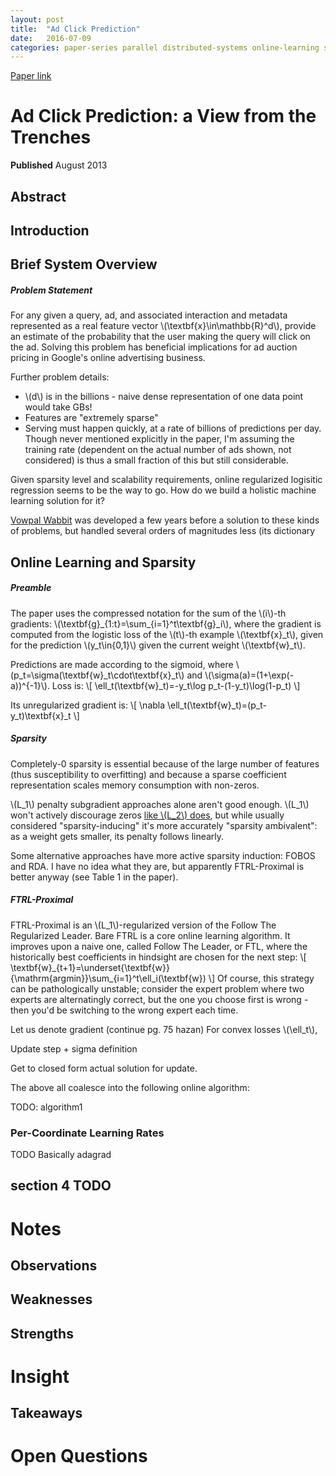 ```yaml
---
layout: post
title:  "Ad Click Prediction"
date:   2016-07-09
categories: paper-series parallel distributed-systems online-learning scalability
---
```


[Paper link](http://dl.acm.org/citation.cfm?id=2488200)

# Ad Click Prediction: a View from the Trenches

**Published** August 2013

## Abstract

## Introduction

## Brief System Overview

##### Problem Statement

For any given a query, ad, and associated interaction and metadata represented as a real feature vector \\(\textbf{x}\in\mathbb{R}^d\\), provide an estimate of the probability that the user making the query will click on the ad. Solving this problem has beneficial implications for ad auction pricing in Google's online advertising business.

Further problem details:

* \\(d\\) is in the billions - naive dense representation of one data point would take GBs!
* Features are "extremely sparse"
* Serving must happen quickly, at a rate of billions of predictions per day. Though never mentioned explicitly in the paper, I'm assuming the training rate (dependent on the actual number of ads shown, not considered) is thus a small fraction of this but still considerable.

Given sparsity level and scalability requirements, online regularized logisitic regression seems to be the way to go. How do we build a holistic machine learning solution for it?

[Vowpal Wabbit](https://arxiv.org/abs/1110.4198) was developed a few years before a solution to these kinds of problems, but handled several orders of magnitudes less (its dictionary 

## Online Learning and Sparsity

##### Preamble

The paper uses the compressed notation for the sum of the \\(i\\)-th gradients: \\(\textbf{g}\_{1:t}=\sum\_{i=1}^t\textbf{g}\_i\\), where the gradient is computed from the logistic loss of the \\(t\\)-th example \\(\textbf{x}\_t\\), given for the prediction \\(y_t\in\{0,1\}\\) given the current weight \\(\textbf{w}\_t\\).

Predictions are made according to the sigmoid, where \\(p\_t=\sigma(\textbf{w}\_t\cdot\textbf{x}\_t\\) and \\(\sigma(a)=(1+\exp(-a))^{-1}\\). Loss is:
\\[
\ell\_t(\textbf{w}\_t)=-y\_t\log p\_t-(1-y\_t)\log(1-p\_t)
\\]

Its unregularized gradient is:
\\[
\nabla \ell_t(\textbf{w}\_t)=(p\_t-y\_t)\textbf{x}\_t
\\]

##### Sparsity

Completely-0 sparsity is essential because of the large number of features (thus susceptibility to overfitting) and because a sparse coefficient representation scales memory consumption with non-zeros.

\\(L\_1\\) penalty subgradient approaches alone aren't good enough. \\(L\_1\\) won't actively discourage zeros [like \\(L\_2\\) does](stackoverflow), but while usually considered "sparsity-inducing" it's more accurately "sparsity ambivalent": as a weight gets smaller, its penalty follows linearly.

Some alternative approaches have more active sparsity induction: FOBOS and RDA. I have no idea what they are, but apparently FTRL-Proximal is better anyway (see Table 1 in the paper).

##### FTRL-Proximal

FTRL-Proximal is an \\(L\_1\\)-regularized version of the Follow The Regularized Leader. Bare FTRL is a core online learning algorithm. It improves upon a naive one, called Follow The Leader, or FTL, where the historically best coefficients in hindsight are chosen for the next step:
\\[
\textbf{w}\_{t+1}=\underset{\textbf{w}}{\mathrm{argmin}}\sum\_{i=1}^t\ell_i(\textbf{w})
\\]
Of course, this strategy can be pathologically unstable; consider the expert problem where two experts are alternatingly correct, but the one you choose first is wrong - then you'd be switching to the wrong expert each time.

Let us denote gradient (continue pg. 75 hazan)
For convex losses \\(\ell\_t\\),

Update step + sigma definition

Get to closed form actual solution for update.

The above all coalesce into the following online algorithm:

TODO: algorithm1

### Per-Coordinate Learning Rates

TODO
Basically adagrad

## section 4 TODO

# Notes

## Observations

## Weaknesses

## Strengths

# Insight

## Takeaways

# Open Questions
